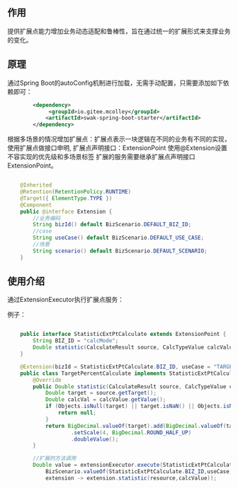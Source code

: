## 作用
提供扩展点能力增加业务动态适配和鲁棒性，旨在通过统一的扩展形式来支撑业务的变化。

## 原理

通过Spring Boot的autoConfig机制进行加载，无需手动配置，只需要添加如下依赖即可：

```xml
        <dependency>
             <groupId>io.gitee.mcolley</groupId>
            <artifactId>swak-spring-boot-starter</artifactId>
        </dependency>
```

根据多场景的情况增加扩展点：扩展点表示一块逻辑在不同的业务有不同的实现，使用扩展点做接口申明,
扩展点声明接口：ExtensionPoint 使用@Extension设置不容实现的优先级和多场景标签 扩展的服务需要继承扩展点声明接口ExtensionPoint。


```java

	@Inherited
    @Retention(RetentionPolicy.RUNTIME)
    @Target({ ElementType.TYPE })
    @Component
    public @interface Extension {
        //业务编码
        String bizId() default BizScenario.DEFAULT_BIZ_ID;
        //case
        String useCase() default BizScenario.DEFAULT_USE_CASE;
        //场景
        String scenario() default BizScenario.DEFAULT_SCENARIO;
    }
 ```
 
## 使用介绍

通过ExtensionExecutor执行扩展点服务：

例子：

```java

    public interface StatisticExtPtCalculate extends ExtensionPoint {
        String BIZ_ID = "calcMode";
        Double statistic(CalculateResult source, CalcTypeValue calcValue);
    }

    @Extension(bizId = StatisticExtPtCalculate.BIZ_ID, useCase = "TARGET_PERCENT")
    public class TargetPercentCalculate implements StatisticExtPtCalculate {
        @Override
        public Double statistic(CalculateResult source, CalcTypeValue calcValue) {
            Double target = source.getTarget();
            Double calcVal = calcValue.getValue();
            if (Objects.isNull(target) || target.isNaN() || Objects.isNull(calcVal)) {
                return null;
            }
            return BigDecimal.valueOf(target).add(BigDecimal.valueOf(target).multiply(BigDecimal.valueOf(calcVal)).multiply(BASE_PERCENT))
                    .setScale(4, BigDecimal.ROUND_HALF_UP)
                    .doubleValue();
        }

        //扩展的方法调用
        Double value = extensionExecutor.execute(StatisticExtPtCalculate.class,
			BizScenario.valueOf(StatisticExtPtCalculate.BIZ_ID,useCase),
			extension -> extension.statistic(resource,calcValue));
        
 ```
